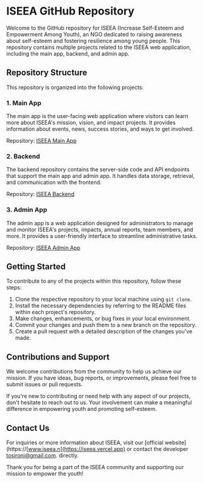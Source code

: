 # ISEEA GitHub Repository

Welcome to the GitHub repository for ISEEA (Increase Self-Esteem and Empowerment Among Youth), an NGO dedicated to raising awareness about self-esteem and fostering resilience among young people. This repository contains multiple projects related to the ISEEA web application, including the main app, backend, and admin app.

## Repository Structure

This repository is organized into the following projects:

### 1. Main App
The main app is the user-facing web application where visitors can learn more about ISEEA's mission, vision, and impact projects. It provides information about events, news, success stories, and ways to get involved.

Repository: [ISEEA Main App](https://github.com/ISEEA/ISEEAMAIN)

### 2. Backend
The backend repository contains the server-side code and API endpoints that support the main app and admin app. It handles data storage, retrieval, and communication with the frontend.

Repository: [ISEEA Backend](https://github.com/ISEEA/backend)

### 3. Admin App
The admin app is a web application designed for administrators to manage and monitor ISEEA's projects, impacts, annual reports, team members, and more. It provides a user-friendly interface to streamline administrative tasks.

Repository: [ISEEA Admin App](https://github.com/ISEEA/admin-app)

## Getting Started

To contribute to any of the projects within this repository, follow these steps:

1. Clone the respective repository to your local machine using `git clone`.
2. Install the necessary dependencies by referring to the README files within each project's repository.
3. Make changes, enhancements, or bug fixes in your local environment.
4. Commit your changes and push them to a new branch on the repository.
5. Create a pull request with a detailed description of the changes you've made.

## Contributions and Support

We welcome contributions from the community to help us achieve our mission. If you have ideas, bug reports, or improvements, please feel free to submit issues or pull requests.

If you're new to contributing or need help with any aspect of our projects, don't hesitate to reach out to us. Your involvement can make a meaningful difference in empowering youth and promoting self-esteem.

## Contact Us

For inquiries or more information about ISEEA, visit our [official website](https://[www.iseea.n](https://iseea.vercel.app) or contact the developer [tosironj@gmail.com](mailto:tosironj@gmail.com). directly.

Thank you for being a part of the ISEEA community and supporting our mission to empower the youth!
